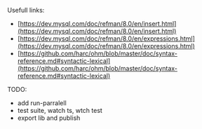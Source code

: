 

Usefull links:
- [https://dev.mysql.com/doc/refman/8.0/en/insert.html](https://dev.mysql.com/doc/refman/8.0/en/insert.html)
- [https://dev.mysql.com/doc/refman/8.0/en/expressions.html](https://dev.mysql.com/doc/refman/8.0/en/expressions.html)
- [https://github.com/harc/ohm/blob/master/doc/syntax-reference.md#syntactic-lexical](https://github.com/harc/ohm/blob/master/doc/syntax-reference.md#syntactic-lexical)


TODO:
- add run-parralell
- test suite, watch ts, wtch test 
- export lib and publish